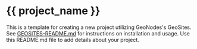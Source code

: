 # {{ project_name }}

This is a template for creating a new project utilizing GeoNodes's GeoSites. See [GEOSITES-README.md](GEOSITES-README.md) for instructions on installation and usage. Use this README.md file to add details about your project.
